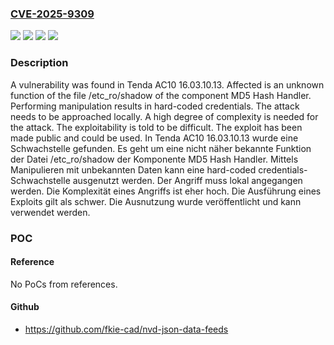 ### [CVE-2025-9309](https://cve.mitre.org/cgi-bin/cvename.cgi?name=CVE-2025-9309)
![](https://img.shields.io/static/v1?label=Product&message=AC10&color=blue)
![](https://img.shields.io/static/v1?label=Version&message=16.03.10.13%20&color=brightgreen)
![](https://img.shields.io/static/v1?label=Vulnerability&message=Hard-coded%20Credentials&color=brightgreen)
![](https://img.shields.io/static/v1?label=Vulnerability&message=Use%20of%20Hard-coded%20Password&color=brightgreen)

### Description

A vulnerability was found in Tenda AC10 16.03.10.13. Affected is an unknown function of the file /etc_ro/shadow of the component MD5 Hash Handler. Performing manipulation results in hard-coded credentials. The attack needs to be approached locally. A high degree of complexity is needed for the attack. The exploitability is told to be difficult. The exploit has been made public and could be used.
In Tenda AC10 16.03.10.13 wurde eine Schwachstelle gefunden. Es geht um eine nicht näher bekannte Funktion der Datei /etc_ro/shadow der Komponente MD5 Hash Handler. Mittels Manipulieren mit unbekannten Daten kann eine hard-coded credentials-Schwachstelle ausgenutzt werden. Der Angriff muss lokal angegangen werden. Die Komplexität eines Angriffs ist eher hoch. Die Ausführung eines Exploits gilt als schwer. Die Ausnutzung wurde veröffentlicht und kann verwendet werden.

### POC

#### Reference
No PoCs from references.

#### Github
- https://github.com/fkie-cad/nvd-json-data-feeds

